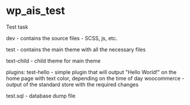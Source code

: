 # wp_ais_test
Test task

dev - contains the source files - SCSS, js, etc.

test - contains the main theme with all the necessary files

text-child - child theme for main theme

plugins:
	test-hello - simple plugin that will output "Hello World!" on the home page with text color, depending on the time of day
	woocommerce - output of the standard store with the required changes

test.sql - database dump file
